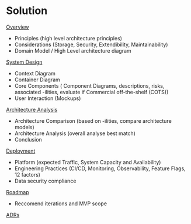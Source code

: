 # Solution

[Overview](overview.md)

* Principles (high level architecture principles)
* Considerations (Storage, Security, Extendibility, Maintainability)
* Domain Model / High Level architecture diagram

[System Design](systemDesign.md)

* Context Diagram
* Container Diagram
* Core Components ( Component Diagrams, descriptions, risks, associated -ilities, evaluate if Commercial off-the-shelf (COTS))
* User Interaction (Mockups)

[Architecture Analysis](architectureAnalysis.md)

- Architecture Comparison (based on -ilities, compare architecture models)
- Architecture Analysis (overall analyse best match)
- Conclusion

[Deployment](deployment.md)

* Platform (expected Traffic, System Capacity and Availability)
* Engineering Practices (CI/CD, Monitoring, Observability, Feature Flags, 12 factors)
* Data security compliance

[Roadmap](roadmap.md)

 * Reccomend iterations and MVP scope

[ADRs](../adrs/README.md)
